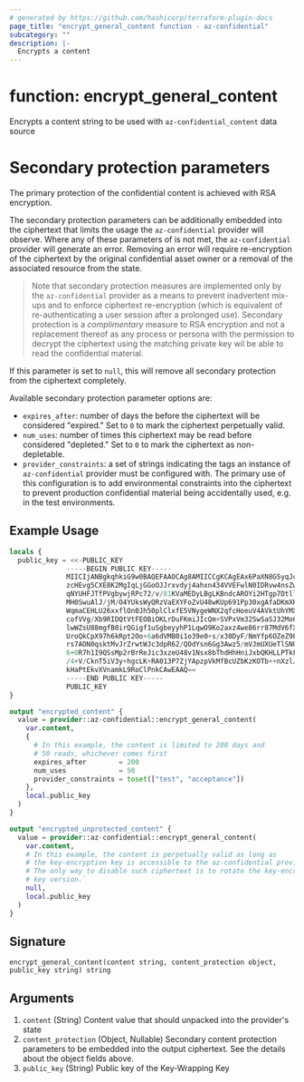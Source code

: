 ```yaml
---
# generated by https://github.com/hashicorp/terraform-plugin-docs
page_title: "encrypt_general_content function - az-confidential"
subcategory: ""
description: |-
  Encrypts a content
---
```


# function: encrypt_general_content

Encrypts a content string to be used with `az-confidential_content` data source
# Secondary protection parameters
The primary protection of the confidential content is achieved with RSA encryption.

The secondary protection parameters can be additionally embedded into the
ciphertext that limits the usage the `az-confidential` provider
will observe.
Where any of these  parameters of is not met, the `az-confidential` provider
will generate an error. Removing an error will require re-encryption of the ciphertext 
by the original confidential asset owner or a removal of the associated resource from the state.

> Note that secondary protection measures are implemented only by the `az-confidential` provider
> as a means to prevent inadvertent mix-ups and to enforce ciphertext re-encryption (which is
> equivalent of re-authenticating a user session after a prolonged use). Secondary protection is a
> _complimentary_ measure to RSA encryption and not a replacement thereof as any process or persona
> with the permission to decrypt the ciphertext using the matching private key wil be able
> to read the confidential material.

If this parameter is set to `null`, this will remove all secondary protection from the
ciphertext completely.

Available secondary protection parameter options are:
- `expires_after`: number of days the before the ciphertext will be considered "expired." Set to 
  `0` to mark the ciphertext perpetually valid.
- `num_uses`: number of times this ciphertext may be read before considered "depleted." Set to
   `0` to mark the ciphertext as non-depletable.
- `provider_constraints`: a set of strings indicating the tags an instance of `az-confidential`
   provider must be configured with. The primary use of this configuration is to add environmental
   constraints into the ciphertext to prevent production confidential material being accidentally used, 
   e.g. in the test environments.

## Example Usage

```terraform
locals {
  public_key = <<-PUBLIC_KEY
              -----BEGIN PUBLIC KEY-----
              MIICIjANBgkqhkiG9w0BAQEFAAOCAg8AMIICCgKCAgEAx6PaXN8G5yqJc06mB+Ht
              zcHEvg5CXE8K2MgIqLjGGoOJJrxvdyj4ahxn434VVEFwlN0IDRvw4nsZwNOmXtQH
              qNYUHFJTfPVgbywjRPc72/v/81KVaMEDyLBgLKBndcAROYi2HTgp7DtllZGLCOFD
              MH0SwuAlJ/jM/O4YUksWyQRzVaEXYFoZvU48wKUp691Pp30xgAfaDKmXKXk/gJP+
              WqmaCEHLU26xxflOn0Jh50plClxfE5VNygeWNX2qfcHoeuV4AVktUhYMXXbaZar7
              cofVVg/Xb9RIDQtVtFEOBiOKLrDuFKmiJIcQm+SVPxVm32SwSaSJ32Mo68xc0VRZ
              lwWZsU88mgfB0irQGigf1uSgbeyyhP1LqwO9Ko2axz4we86rr87MdV6fXwyLzofD
              UroQkCpX97h6kRpt2Oo+6a6dVMB0i1o39e0+s/x30DyF/NmYfp6OZeZ9ESexNK+I
              rs7AON0qsktMvJrZrwtWJc3dpR62/QOdYsn6Gg3Awz5/mVJmUXUeTlSNUwLXvRcg
              6+0R7h1I9QSsMp2rBrReJic3xzeU48v1Nsx8bThdHhHniJxbQKHLLPTkFPvU1GVQ
              /4+V/CknT5iV3y+hgcLK+RA013P7ZjYApzpVkMfBcUZbKzKOTb++nXzlJrWwCc2b
              kHaPtEkvXVnamkL9RoClPnkCAwEAAQ==
              -----END PUBLIC KEY-----
              PUBLIC_KEY
}

output "encrypted_content" {
  value = provider::az-confidential::encrypt_general_content(
    var.content,
    {
      # In this example, the content is limited to 200 days and
      # 50 reads, whichever comes first
      expires_after        = 200
      num_uses             = 50
      provider_constraints = toset(["test", "acceptance"])
    },
    local.public_key
  )
}

output "encrypted_unprotected_content" {
  value = provider::az-confidential::encrypt_general_content(
    var.content,
    # In this example, the content is perpetually valid as long as
    # the key-encryption key is accessible to the az-confidential provider.
    # The only way to disable such ciphertext is to rotate the key-encryption
    # key version.`
    null,
    local.public_key
  )
}
```

## Signature

<!-- signature generated by tfplugindocs -->
```text
encrypt_general_content(content string, content_protection object, public_key string) string
```

## Arguments

<!-- arguments generated by tfplugindocs -->
1. `content` (String) Content value that should unpacked into the provider's state
1. `content_protection` (Object, Nullable) Secondary content protection parameters to be embedded into the output ciphertext. See the details about the object fields above.
1. `public_key` (String) Public key of the Key-Wrapping Key

